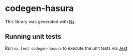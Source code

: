 # codegen-hasura

This library was generated with [Nx](https://nx.dev).

## Running unit tests

Run `nx test codegen-hasura` to execute the unit tests via [Jest](https://jestjs.io).

